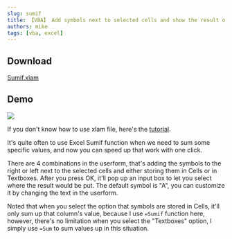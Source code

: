 ```yaml
---
slug: sumif
title: 【VBA】 Add symbols next to selected cells and show the result of the sum with one click
authors: mike
tags: [vba, excel]
---
```


## Download 
[Sumif.xlam](https://github.com/noworneverev/noworneverev.github.io/releases/download/2.2/sumif.xlam)

<!--truncate-->

## Demo 
![](https://i.imgur.com/Zblrcke.gif)

If you don't know how to use xlam file, here's the [tutorial](./excel-customized-ribbon).

It's quite often to use Excel Sumif function when we need to sum some specific values, and now you can speed up that work with one click.

There are 4 combinations in the userform, that's adding the symbols to the right or left next to the selected cells and either storing them in Cells or in Textboxes. After you press OK, it'll pop up an input box to let you select where the result would be put.
The default symbol is "A", you can customize it by changing the text in the userform.

Noted that when you select the option that symbols are stored in Cells, it'll only sum up that column's value, because I use <code>=Sumif</code> function here, however, there's no limitation when you select the "Textboxes" option, I simply use <code>=Sum</code> to sum values up in this situation.